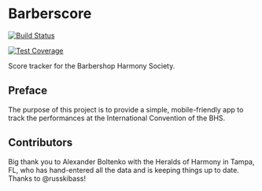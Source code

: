 # Barberscore

[![Build Status](https://semaphoreci.com/api/v1/dbinetti/barberscore-django/branches/master/badge.svg)](https://semaphoreci.com/dbinetti/barberscore-django)

[![Test Coverage](https://codeclimate.com/github/dbinetti/barberscore-django/badges/coverage.svg)](https://codeclimate.com/github/dbinetti/barberscore-django/coverage)

Score tracker for the Barbershop Harmony Society.

## Preface
The purpose of this project is to provide a simple, mobile-friendly app to track the performances at the International Convention of the BHS.

## Contributors
Big thank you to Alexander Boltenko with the Heralds of Harmony in Tampa, FL, who has hand-entered all the data and is keeping things up to date.  Thanks to @russkibass!
